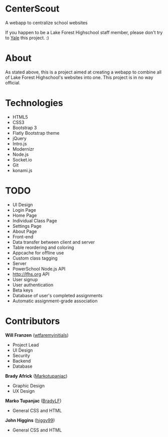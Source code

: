 CenterScout
===========

A webapp to centralize school websites

If you happen to be a Lake Forest Highschool staff member, please don't try to [Yale](http://www.techdirt.com/articles/20140120/18112625937/yale-student-creates-unblockable-replacement-useful-course-catalog-site-yale-blocked-yale-reconsiders-initial-block.shtml) this project. :)

About
=====

As stated above, this is a project aimed at creating a webapp to combine all of Lake Forest Highschool's websites into one. This project is in no way official.

Technologies
============

- HTML5
- CSS3
- Bootstrap 3
- Flatly Bootstrap theme
- jQuery
- Intro.js
- Modernizr
- Node.js
- Socket.io
- Git
- konami.js

TODO
====

- UI Design
 - Login Page
 - Home Page
 - Individual Class Page
 - Settings Page
 - About Page
- Front-end
 - Data transfer between client and server
 - Table reordering and coloring
 - Appcache for offline use
 - Custom class tagging
- Server
 - PowerSchool Node.js API
 - http://lfhs.org API
 - User signup
 - User authentication
 - Beta keys
 - Database of user's completed assignments
 - Automatic assignment-grade association

Contributors
============

**Will Franzen** ([wtfaremyinitials](https://github.com/wtfaremyinitials))

- Project Lead
- UI Design
- Security
- Backend
- Database

**Brady Africk** ([Markotupanjac](https://github.com/Markotupanjac))

- Graphic Design
- UX Design

**Marko Tupanjac** ([BradyLF](https://github.com/BradyLF))

- General CSS and HTML

**John Higgins** ([higgy99](https://github.com/higgy99))

- General CSS and HTML